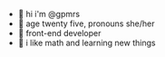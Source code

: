 - :bee: hi i'm @gpmrs
- :sunflower: age twenty five, pronouns she/her
- :crescent_moon: front-end developer
- :honey_pot: i like math and learning new things

